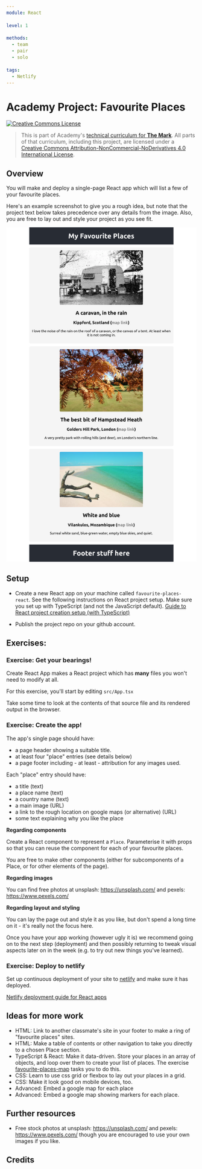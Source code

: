 ```yaml
---
module: React

level: 1

methods:
  - team
  - pair
  - solo

tags:
  - Netlify
---
```


# Academy Project: Favourite Places

<a rel="license" href="http://creativecommons.org/licenses/by-nc-nd/4.0/"><img alt="Creative Commons License" style="border-width:0" src="https://i.creativecommons.org/l/by-nc-nd/4.0/88x31.png" /></a>

> This is part of Academy's [technical curriculum for **The Mark**](https://github.com/WeAreAcademy/curriculum-mark). All parts of that curriculum, including this project, are licensed under a <a rel="license" href="http://creativecommons.org/licenses/by-nc-nd/4.0/">Creative Commons Attribution-NonCommercial-NoDerivatives 4.0 International License</a>.

## Overview

You will make and deploy a single-page React app which will list a few of your favourite places.

Here's an example screenshot to give you a rough idea, but note that the project text below takes precedence over any details from the image. Also, you are free to lay out and style your project as you see fit.

![example screenshot of simple implementation of the 'favourite places' project](example-screenshots/screenshot.png)

## Setup

- Create a new React app on your machine called `favourite-places-react`. See the following instructions on React project setup. Make sure you set up with TypeScript (and not the JavaScript default). [Guide to React project creation setup (with TypeScript)](https://www.notion.so/weareacademy/How-to-start-a-React-app-with-TypeScript-76643f84db564a69a04db9a0b6a2f2e7)

- Publish the project repo on your github account.

## Exercises:

### Exercise: Get your bearings!

Create React App makes a React project which has **many** files you won't need to modify at all. 

For this exercise, you'll start by editing `src/App.tsx`

Take some time to look at the contents of that source file and its rendered output in the browser.

### Exercise: Create the app!

The app's single page should have:

- a page header showing a suitable title.
- at least four "place" entries (see details below)
- a page footer including - at least - attribution for any images used.

Each "place" entry should have:

- a title (text)
- a place name (text)
- a country name (text)
- a main image (URL)
- a link to the rough location on google maps (or alternative) (URL)
- some text explaining why you like the place

**Regarding components**

Create a React component to represent a `Place`.
Parameterise it with props so that you can reuse the component for each of your favourite places.

You are free to make other components (either for subcomponents of a Place, or for other elements of the page).

**Regarding images**

You can find free photos at unsplash: https://unsplash.com/ and pexels: https://www.pexels.com/

**Regarding layout and styling**

You can lay the page out and style it as you like, but don't spend a long time on it - it's really not the focus here.  

Once you have your app working (however ugly it is) we recommend going on to the next step (deployment) and then possibly returning to tweak visual aspects later on in the week (e.g. to try out new things you've learned).

### Exercise: Deploy to netlify

Set up continuous deployment of your site to [netlify](https://netlify.app/) and make sure it has deployed.

[Netlify deployment guide for React apps](https://www.notion.so/weareacademy/How-to-deploy-a-React-app-to-free-Netlify-hosting-bc5ce1b3376d409889c43593d7271376)

## Ideas for more work

- HTML: Link to another classmate's site in your footer to make a ring of "favourite places" sites.
- HTML: Make a table of contents or other navigation to take you directly to a chosen Place section.
- TypeScript & React: Make it data-driven. Store your places in an array of objects, and loop over them to create your list of places.  The exercise [favourite-places-map](https://github.com/WeAreAcademy/mark-react-basics-proj--favourite-places-map) tasks you to do this.
- CSS: Learn to use css grid or flexbox to lay out your places in a grid.
- CSS: Make it look good on mobile devices, too.
- Advanced: Embed a google map for each place
- Advanced: Embed a google map showing markers for each place.

## Further resources

- Free stock photos at unsplash: https://unsplash.com/ and pexels: https://www.pexels.com/ though you are encouraged to use your own images if you like.

## Credits
